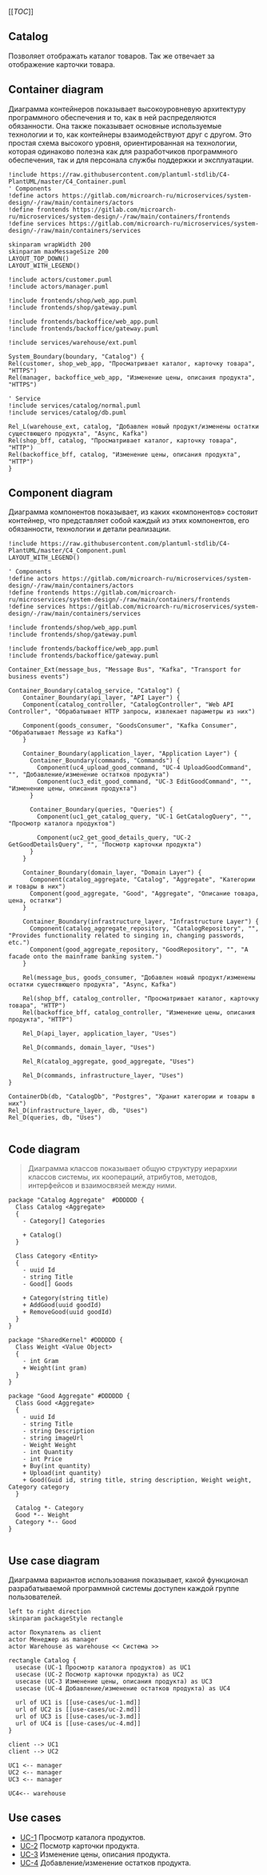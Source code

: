 [[_TOC_]]

## Catalog
Позволяет отображать каталог товаров.
Так же отвечает за отображение карточки товара.

## Container diagram
Диаграмма контейнеров показывает высокоуровневую архитектуру программного обеспечения и то, как в ней распределяются обязанности. Она также показывает основные используемые технологии и то, как контейнеры взаимодействуют друг с другом. Это простая схема высокого уровня, ориентированная на технологии, которая одинаково полезна как для разработчиков программного обеспечения, так и для персонала службы поддержки и эксплуатации.

```plantuml
!include https://raw.githubusercontent.com/plantuml-stdlib/C4-PlantUML/master/C4_Container.puml
' Components
!define actors https://gitlab.com/microarch-ru/microservices/system-design/-/raw/main/containers/actors
!define frontends https://gitlab.com/microarch-ru/microservices/system-design/-/raw/main/containers/frontends  
!define services https://gitlab.com/microarch-ru/microservices/system-design/-/raw/main/containers/services

skinparam wrapWidth 200
skinparam maxMessageSize 200
LAYOUT_TOP_DOWN()
LAYOUT_WITH_LEGEND()

!include actors/customer.puml
!include actors/manager.puml

!include frontends/shop/web_app.puml
!include frontends/shop/gateway.puml

!include frontends/backoffice/web_app.puml
!include frontends/backoffice/gateway.puml

!include services/warehouse/ext.puml

System_Boundary(boundary, "Catalog") {
Rel(customer, shop_web_app, "Просматривает каталог, карточку товара", "HTTPS")
Rel(manager, backoffice_web_app, "Изменение цены, описания продукта", "HTTPS")

' Service
!include services/catalog/normal.puml
!include services/catalog/db.puml

Rel_L(warehouse_ext, catalog, "Добавлен новый продукт/изменены остатки существющего продукта", "Async, Kafka")
Rel(shop_bff, catalog, "Просматривает каталог, карточку товара", "HTTP")
Rel(backoffice_bff, catalog, "Изменение цены, описания продукта", "HTTP")
}
```

## Component diagram
Диаграмма компонентов показывает, из каких «компонентов» состояит контейнер, что представляет собой каждый из этих компонентов, его обязанности, технологии и детали реализации.

```plantuml
!include https://raw.githubusercontent.com/plantuml-stdlib/C4-PlantUML/master/C4_Component.puml
LAYOUT_WITH_LEGEND()

' Components
!define actors https://gitlab.com/microarch-ru/microservices/system-design/-/raw/main/containers/actors
!define frontends https://gitlab.com/microarch-ru/microservices/system-design/-/raw/main/containers/frontends  
!define services https://gitlab.com/microarch-ru/microservices/system-design/-/raw/main/containers/services

!include frontends/shop/web_app.puml
!include frontends/shop/gateway.puml

!include frontends/backoffice/web_app.puml
!include frontends/backoffice/gateway.puml

Container_Ext(message_bus, "Message Bus", "Kafka", "Transport for business events")

Container_Boundary(catalog_service, "Catalog") {
    Container_Boundary(api_layer, "API Layer") {
    Component(catalog_controller, "CatalogController", "Web API Controller", "Обрабатывает HTTP запросы, извлекает параметры из них")
    
    Component(goods_consumer, "GoodsConsumer", "Kafka Consumer", "Обрабатывает Message из Kafka")
    }

    Container_Boundary(application_layer, "Application Layer") {
      Container_Boundary(commands, "Commands") {
        Component(uc4_upload_good_command, "UC-4 UploadGoodCommand", "", "Добавление/изменение остатков продукта")
        Component(uc3_edit_good_command, "UC-3 EditGoodCommand", "", "Изменение цены, описания продукта")
      }

      Container_Boundary(queries, "Queries") {
        Component(uc1_get_catalog_query, "UC-1 GetCatalogQuery", "", "Просмотр каталога продуктов")

        Component(uc2_get_good_details_query, "UC-2 GetGoodDetailsQuery", "", "Посмотр карточки продукта")
      }
    }

    Container_Boundary(domain_layer, "Domain Layer") {
      Component(catalog_aggregate, "Catalog", "Aggregate", "Категории и товары в них")
      Component(good_aggregate, "Good", "Aggregate", "Описание товара, цена, остатки")
    }

    Container_Boundary(infrastructure_layer, "Infrastructure Layer") {
      Component(catalog_aggregate_repository, "CatalogRepository", "", "Provides functionality related to singing in, changing passwords, etc.")
      Component(good_aggregate_repository, "GoodRepository", "", "A facade onto the mainframe banking system.")
    }

    Rel(message_bus, goods_consumer, "Добавлен новый продукт/изменены остатки существющего продукта", "Async, Kafka")
    
    Rel(shop_bff, catalog_controller, "Просматривает каталог, карточку товара", "HTTP")
    Rel(backoffice_bff, catalog_controller, "Изменение цены, описания продукта", "HTTP")

    Rel_D(api_layer, application_layer, "Uses")
    
    Rel_D(commands, domain_layer, "Uses")

    Rel_R(catalog_aggregate, good_aggregate, "Uses")

    Rel_D(commands, infrastructure_layer, "Uses")
}

ContainerDb(db, "CatalogDb", "Postgres", "Хранит категории и товары в них")
Rel_D(infrastructure_layer, db, "Uses")
Rel_D(queries, db, "Uses")


```

## Code diagram
> Диаграмма классов показывает общую структуру иерархии классов системы, их коопераций, атрибутов, методов, интерфейсов и взаимосвязей между ними.

```plantuml
package "Catalog Aggregate"  #DDDDDD {
  Class Catalog <Aggregate>
  {
    - Category[] Categories 
    
    + Catalog()
  }
  
  Class Category <Entity>
  {
    - uuid Id
    - string Title 
    - Good[] Goods

    + Category(string title)
    + AddGood(uuid goodId)
    + RemoveGood(uuid goodId)
  }  
}

package "SharedKernel" #DDDDDD {
  Class Weight <Value Object>
  {
    - int Gram
    + Weight(int gram)
  }
}

package "Good Aggregate" #DDDDDD {
  Class Good <Aggregate>
  {
    - uuid Id
    - string Title
    - string Description
    - string imageUrl
    - Weight Weight    
    - int Quantity
    - int Price
    + Buy(int quantity)
    + Upload(int quantity)
    + Good(Guid id, string title, string description, Weight weight, Category category
  }

  Catalog *- Category
  Good *-- Weight
  Category *-- Good
}


```

## Use case diagram
Диаграмма вариантов использования показывает, какой функционал разрабатываемой программной системы доступен каждой группе пользователей.

```plantuml
left to right direction
skinparam packageStyle rectangle

actor Покупатель as client
actor Менеджер as manager
actor Warehouse as warehouse << Система >>

rectangle Catalog {
  usecase (UC-1 Просмотр каталога продуктов) as UC1
  usecase (UC-2 Посмотр карточки продукта) as UC2
  usecase (UC-3 Изменение цены, описания продукта) as UC3
  usecase (UC-4 Добавление/изменение остатков продукта) as UC4

  url of UC1 is [[use-cases/uc-1.md]]
  url of UC2 is [[use-cases/uc-2.md]]
  url of UC3 is [[use-cases/uc-3.md]]
  url of UC4 is [[use-cases/uc-4.md]]
}

client --> UC1
client --> UC2

UC1 <-- manager
UC2 <-- manager
UC3 <-- manager

UC4<-- warehouse
```
## Use cases
- [UC-1](use-cases/uc-1.md) Просмотр каталога продуктов.
- [UC-2](use-cases/uc-2.md) Посмотр карточки продукта.
- [UC-3](use-cases/uc-3.md) Изменение цены, описания продукта.
- [UC-4](use-cases/uc-4.md) Добавление/изменение остатков продукта.

